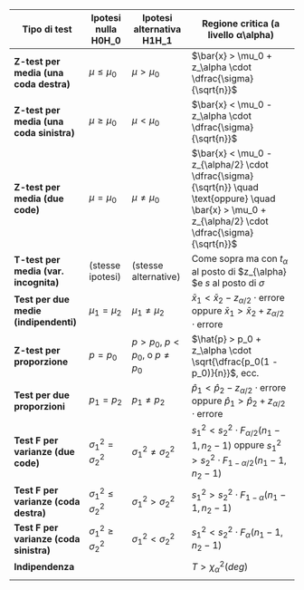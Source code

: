 
| Tipo di test                             | Ipotesi nulla H0H_0          | Ipotesi alternativa H1H_1           | Regione critica (a livello α\alpha)                                                                                                                     |
| ---------------------------------------- | ---------------------------- | ----------------------------------- | ------------------------------------------------------------------------------------------------------------------------------------------------------- |
| **Z-test per media (una coda destra)**   | $\mu \leq \mu_0$             | $\mu > \mu_0$                       | $\bar{x} > \mu_0 + z_\alpha \cdot \dfrac{\sigma}{\sqrt{n}}$                                                                                             |
| **Z-test per media (una coda sinistra)** | $\mu \geq \mu_0$             | $\mu < \mu_0$                       | $\bar{x} < \mu_0 - z_\alpha \cdot \dfrac{\sigma}{\sqrt{n}}$                                                                                             |
| **Z-test per media (due code)**          | $\mu = \mu_0$                | $\mu \ne \mu_0$                     | $\bar{x} < \mu_0 - z_{\alpha/2} \cdot \dfrac{\sigma}{\sqrt{n}} \quad \text{oppure} \quad \bar{x} > \mu_0 + z_{\alpha/2} \cdot \dfrac{\sigma}{\sqrt{n}}$ |
| **T-test per media (var. incognita)**    | (stesse ipotesi)             | (stesse alternative)                | Come sopra ma con $t_{\alpha}$ al posto di $z_{\alpha} $e $s$ al posto di $\sigma$                                                                      |
| **Test per due medie (indipendenti)**    | $\mu_1 = \mu_2$              | $\mu_1 \ne \mu_2$                   | $\bar{x}_1 < \bar{x}_2 - z_{\alpha/2} \cdot \text{errore}$ oppure $\bar{x}_1 > \bar{x}_2 + z_{\alpha/2} \cdot \text{errore}$                            |
| **Z-test per proporzione**               | $p = p_0$                    | $p > p_0$, $p < p_0$, o $p \ne p_0$ | $\hat{p} > p_0 + z_\alpha \cdot \sqrt{\dfrac{p_0(1 - p_0)}{n}}$, ecc.                                                                                   |
| **Test per due proporzioni**             | $p_1 = p_2$                  | $p_1 \ne p_2$                       | $\hat{p}_1 < \hat{p}_2 - z_{\alpha/2} \cdot \text{errore}$ oppure $\hat{p}_1 > \hat{p}_2 + z_{\alpha/2} \cdot \text{errore}$                            |
| **Test F per varianze (due code)**       | $\sigma_1^2 = \sigma_2^2$    | $\sigma_1^2 \ne \sigma_2^2$         | $s_1^2<s_2^2\cdot F_{\alpha/2}(n_1 - 1, n_2 - 1)$ oppure $s_1^2 > s_2^2 \cdot F_{1 - \alpha/2}(n_1 - 1, n_2 - 1)$                                       |
| **Test F per varianze (coda destra)**    | $\sigma_1^2 \leq \sigma_2^2$ | $\sigma_1^2 > \sigma_2^2$           | $s_1^2 > s_2^2 \cdot F_{1 - \alpha}(n_1 - 1, n_2 - 1)$                                                                                                  |
| **Test F per varianze (coda sinistra)**  | $\sigma_1^2 \geq \sigma_2^2$ | $\sigma_1^2 < \sigma_2^2$           | $s_1^2 < s_2^2 \cdot F_{\alpha}(n_1 - 1, n_2 - 1)$                                                                                                      |
| **Indipendenza**                         |                              |                                     | $T > \chi_\alpha^2(deg)$                                                                                                                                |
|                                          |                              |                                     |                                                                                                                                                         |
